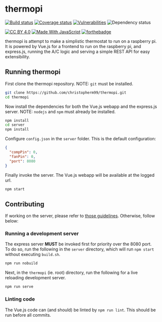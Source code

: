 # thermopi

[![Build status](https://img.shields.io/travis/christopherm99/thermopi.svg?style=for-the-badge)](https://travis-ci.org/christopherm99/thermopi)
[![Coverage status](https://img.shields.io/coveralls/github/christopherm99/thermopi.svg?style=for-the-badge)](https://coveralls.io/github/christopherm99/thermopi)
[![Vulnerabilities](https://img.shields.io/snyk/vulnerabilities/github/christopherm99/thermopi.svg?style=for-the-badge)](https://github.com/christopherm99/thermopi/network/alerts)
![Dependency status](https://img.shields.io/david/christopherm99/thermopi.svg?style=for-the-badge)

[![CC BY 4.0](https://forthebadge.com/images/badges/cc-by.svg)](https://creativecommons.org/licenses/by/4.0/legalcode)
[![Made With JavaScript](https://forthebadge.com/images/badges/made-with-javascript.svg)](https://forthebadge.com)
[![forthebadge](https://forthebadge.com/images/badges/60-percent-of-the-time-works-every-time.svg)](https://forthebadge.com)

thermopi is attempt to make a simplistic thermostat to run on a raspberry pi. It is powered by Vue.js for a frontend to run on the raspberry pi, and express.js, running the A/C logic and serving a simple REST API for easy extensibility.

## Running thermopi

First clone the thermopi repository. NOTE: `git` must be installed.
```bash
git clone https://github.com/christopherm99/thermopi.git
cd thermopi
```
Now install the dependencies for both the Vue.js webapp and the express.js server. NOTE: `nodejs` and `npm` must already be installed.
```bash
npm install
cd server
npm install
```
Configure `config.json` in the `server` folder. This is the default configuration:
```json
{
  "compPin": 0,
  "fanPin": 0,
  "port": 8080
}
```
Finally invoke the server. The Vue.js webapp will be available at the logged url.
```bash
npm start
```

## Contributing

If working on the server, please refer to [those guidelines](https://github.com/christopherm99/thermopi/tree/master/server). Otherwise, follow below:

### Running a development server

The express server **MUST** be invoked first for priority over the 8080 port. To do so, run the following in the `server` directory, which will run `npm start` without executing `build.sh`. 
```bash
npm run nobuild
```
Next, in the `thermopi` (ie. root) directory, run the following for a live reloading development server.
```bash
npm run serve
```

### Linting code

The Vue.js code can (and should) be linted by `npm run lint`. This should be run before all commits. 
